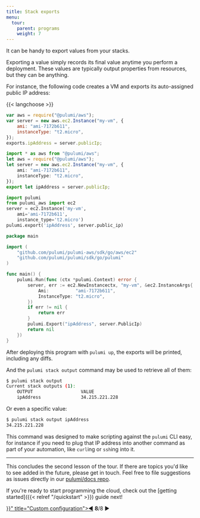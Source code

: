 ```yaml
---
title: Stack exports
menu:
  tour:
    parent: programs
    weight: 7
---
```


It can be handy to export values from your stacks.

Exporting a value simply records its final value anytime you perform a deployment.  These values are typically output
properties from resources, but they can be anything.

For instance, the following code creates a VM and exports its auto-assigned public IP address:

{{< langchoose >}}

```javascript
var aws = require("@pulumi/aws");
var server = new aws.ec2.Instance("my-vm", {
    ami: "ami-7172b611",
    instanceType: "t2.micro",
});
exports.ipAddress = server.publicIp;
```

```typescript
import * as aws from "@pulumi/aws";
let aws = require("@pulumi/aws");
let server = new aws.ec2.Instance("my-vm", {
    ami: "ami-7172b611",
    instanceType: "t2.micro",
});
export let ipAddress = server.publicIp;
```

```python
import pulumi
from pulumi_aws import ec2
server = ec2.Instance('my-vm',
    ami='ami-7172b611',
    instance_type='t2.micro')
pulumi.export('ipAddress', server.public_ip)
```

```go
package main

import (
    "github.com/pulumi/pulumi-aws/sdk/go/aws/ec2"
    "github.com/pulumi/pulumi/sdk/go/pulumi"
)

func main() {
    pulumi.Run(func (ctx *pulumi.Context) error {
        server, err := ec2.NewInstancectx, "my-vm", &ec2.InstanceArgs{
            Ami:          "ami-7172b611",
            InstanceType: "t2.micro",
        })
        if err != nil {
            return err
        }
        pulumi.Export("ipAddress", server.PublicIp)
        return nil
    })
}
```

After deploying this program with `pulumi up`, the exports will be printed, including any diffs.

And the `pulumi stack output` command may be used to retrieve all of them:

```bash
$ pulumi stack output
Current stack outputs (1):
    OUTPUT                  VALUE
    ipAddress               34.215.221.228
```

Or even a specific value:

```bash
$ pulumi stack output ipAddress
34.215.221.228
```

This command was designed to make scripting against the `pulumi` CLI easy, for instance if you need to plug that IP
address into another command as part of your automation, like `curl`ing or `ssh`ing into it.

***

This concludes the second lesson of the tour.  If there are topics you'd like to see added in the future, please
get in touch.  Feel free to file suggestions as issues directly in our
[pulumi/docs repo](https://github.com/pulumi/docs/issues).

If you're ready to start programming the cloud, check out the [getting started]({{< relref "/quickstart" >}}) guide next!

<div class="tour-nav">
    <a class="tour-button enabled" href="{{< relref "programs-configuration.md" >}}" title="Custom configuration">◀</a>
    <span class="tour-index"><strong>8</strong>/8</span>
    <a class="tour-button disabled">▶</a>
</div>
